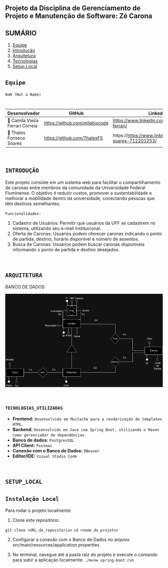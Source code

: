 ## **Projeto da Disciplina de Gerenciamento de Projeto e Manutenção de Software: Zé Carona**

## SUMÁRIO

1. [Equipe](#Equipe)
2. [Introdução](#INTRODUÇÃO)
3. [Arquitetura](#ARQUITETURA)
4. [Tecnologias](#TECNOLOGIAS_UTILIZADAS)
5. [Setup Local](#SETUP_LOCAL)

## ``Equipe``

``NaN (Not a Name)``
#  
|     Desenvolvedor       |    GitHub     |   LinkedIn   |
|-------------------------|---------------|--------------|
|👤 Camila Vieira Ferrari Correia|https://github.com/milabixcode|https://www.linkedin.com/in/camila-ferrari/|
|👤 Thales Fonseca Soares|https://github.com/ThalesFS|https://https://www.linkedin.com/in/thales-soares-712201253/|


<br>

## ``INTRODUÇÃO``

Este projeto consiste em um sistema web para facilitar o compartilhamento de caronas entre membros da comunidade da Universidade Federal Fluminense. O objetivo é reduzir custos, promover a sustentabilidade e melhorar a mobilidade dentro da universidade, conectando pessoas que têm destinos semelhantes.

``Funcionalidades:``
1. Cadastro de Usuários: Permitir que usuários da UFF se cadastrem no sistema, utilizando seu e-mail institucional.
2. Oferta de Caronas: Usuários podem oferecer caronas indicando o ponto de partida, destino, horário disponível e número de assentos.
3. Busca de Caronas: Usuários podem buscar caronas disponíveis informando o ponto de partida e destino desejados.

<br>

## ``ARQUITETURA``
BANCO DE DADOS

![Banco de dados](readme-assets/modelagem_banco.png)


<br>


### ``TECNOLOGIAS_UTILIZADAS``

* **Frontend:** `Desenvolvido em Mustache para a renderização de templates HTML.`
* **Backend:** `Desenvolvido em Java com Spring Boot, utilizando o Maven como gerenciador de dependências.`
* **Banco de dados:** `PostgresSQL`
* **API Client:** `Postman`
* **Conexão com o Banco de Dados:** `DBeaver`
* **Editor/IDE:** `Visual Studio Code`

<br>


## ``SETUP_LOCAL``


## ``Instalação Local``

Para rodar o projeto localmente:

1. Clone este repositório:

```git clone <URL_do_repositorio>```
```cd <nome_do_projeto>```

2. Configurar a conexão com o Banco de Dados no arquivo src/main/resources/application.properties

3. No terminal, navegue até a pasta raiz do projeto e execute o comando para subir a aplicação localmente:
```./mvnw spring-boot:run```


